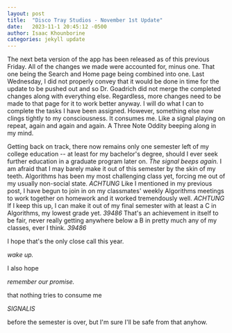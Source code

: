 ```yaml
---
layout: post
title:  "Disco Tray Studios - November 1st Update"
date:   2023-11-1 20:45:12 -0500
author: Isaac Khounborine
categories: jekyll update
---
```


The next beta version of the app has been released as of this previous Friday. All of the changes we made were accounted for, minus one. That one being the Search and Home page being combined into one. Last Wednesday, I did not properly convey that it would be done in time for the update to be pushed out and so Dr. Goadrich did not merge the completed changes along with everything else. Regardless, more changes need to be made to that page for it to work better anyway. I will do what I can to complete the tasks I have been assigned. However, something else now clings tightly to my consciousness. It consumes me. Like a signal playing on repeat, again and again and again. A Three Note Oddity beeping along in my mind.

Getting back on track, there now remains only one semester left of my college education -- at least for my bachelor's degree, should I ever seek further education in a graduate program later on. *The signal beeps again.* I am afraid that I may barely make it out of this semester by the skin of my teeth. Algorithms has been my most challenging class yet, forcing me out of my usually non-social state. *ACHTUNG* Like I mentioned in my previous post, I have begun to join in on my classmates' weekly Algorithms meetings to work together on homework and it worked tremendously well. *ACHTUNG* If I keep this up, I can make it out of my final semester with at least a C in Algorithms, my lowest grade yet. *39486* That's an achievement in itself to be fair, never really getting anywhere below a B in pretty much any of my classes, ever I think. *39486*

I hope that's the only close call this year.

*wake up.*

I also hope

*remember our promise.*

that nothing tries to consume me

*SIGNALIS*

before the semester is over, but I'm sure I'll be safe from that anyhow.
